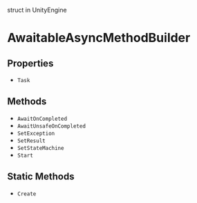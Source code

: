 struct in UnityEngine
# AwaitableAsyncMethodBuilder

## Properties
- `Task`
## Methods
- `AwaitOnCompleted`
- `AwaitUnsafeOnCompleted`
- `SetException`
- `SetResult`
- `SetStateMachine`
- `Start`
## Static Methods
- `Create`
